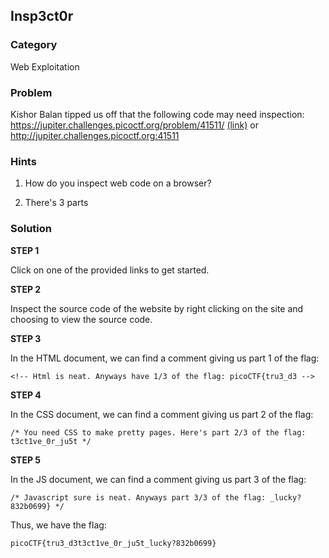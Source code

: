 ## Insp3ct0r
### Category
Web Exploitation
### Problem
Kishor Balan tipped us off that the following code may need inspection: https://jupiter.challenges.picoctf.org/problem/41511/ [(link)](https://jupiter.challenges.picoctf.org/problem/41511/) or http://jupiter.challenges.picoctf.org:41511
### Hints
1) How do you inspect web code on a browser?

2) There's 3 parts
### Solution

**STEP 1**

Click on one of the provided links to get started.

**STEP 2**

Inspect the source code of the website by right clicking on the site and choosing to view the source code. 

**STEP 3**

In the HTML document, we can find a comment giving us part 1 of the flag:

```<!-- Html is neat. Anyways have 1/3 of the flag: picoCTF{tru3_d3 -->```

**STEP 4**

In the CSS document, we can find a comment giving us part 2 of the flag:

```/* You need CSS to make pretty pages. Here's part 2/3 of the flag: t3ct1ve_0r_ju5t */```

**STEP 5**

In the JS document, we can find a comment giving us part 3 of the flag:

```/* Javascript sure is neat. Anyways part 3/3 of the flag: _lucky?832b0699} */```

Thus, we have the flag:

```picoCTF{tru3_d3t3ct1ve_0r_ju5t_lucky?832b0699}```
